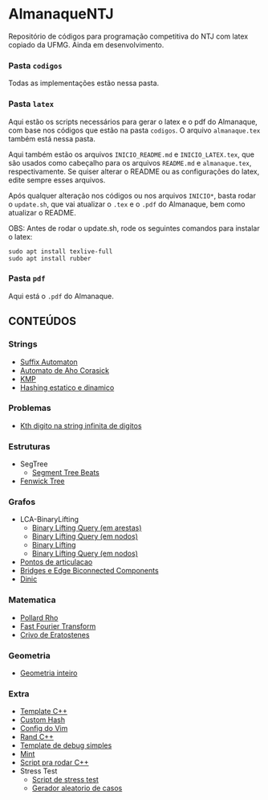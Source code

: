 # AlmanaqueNTJ

Repositório de códigos para programação competitiva do NTJ com latex copiado da UFMG.
Ainda em desenvolvimento.

### Pasta `codigos`

Todas as implementações estão nessa pasta.

### Pasta `latex`

Aqui estão os scripts necessários para gerar o latex e o pdf do Almanaque, com base nos códigos que estão na pasta `codigos`. O arquivo `almanaque.tex` também está nessa pasta.

Aqui também estão os arquivos `INICIO_README.md` e `INICIO_LATEX.tex`, que são usados como cabeçalho para os arquivos `README.md` e `almanaque.tex`, respectivamente. Se quiser alterar o README ou as configurações do latex, edite sempre esses arquivos.

Após qualquer alteração nos códigos ou nos arquivos `INICIO*`, basta rodar o `update.sh`, que vai atualizar o `.tex` e o `.pdf` do Almanaque, bem como atualizar o README.

OBS: Antes de rodar o update.sh, rode os seguintes comandos para instalar o latex:

```
sudo apt install texlive-full
sudo apt install rubber
```

### Pasta `pdf`

Aqui está o `.pdf` do Almanaque.

## CONTEÚDOS


### Strings

- [Suffix Automaton](https://github.com/enzo200325/AlmanaqueNTJ/blob/main/%63%6F%64%69%67%6F%73/%53%74%72%69%6E%67%73/%73%75%66%66%69%78%61%75%74%6F%6D%61%74%6F%6E.%63%70%70)
- [Automato de Aho Corasick](https://github.com/enzo200325/AlmanaqueNTJ/blob/main/%63%6F%64%69%67%6F%73/%53%74%72%69%6E%67%73/%61%68%6F%63%6F%72%61%73%69%63%6B.%63%70%70)
- [KMP](https://github.com/enzo200325/AlmanaqueNTJ/blob/main/%63%6F%64%69%67%6F%73/%53%74%72%69%6E%67%73/%6B%6D%70.%63%70%70)
- [Hashing estatico e dinamico](https://github.com/enzo200325/AlmanaqueNTJ/blob/main/%63%6F%64%69%67%6F%73/%53%74%72%69%6E%67%73/%68%61%73%68%69%6E%67.%63%70%70)

### Problemas

- [Kth digito na string infinita de digitos](https://github.com/enzo200325/AlmanaqueNTJ/blob/main/%63%6F%64%69%67%6F%73/%50%72%6F%62%6C%65%6D%61%73/%69%6E%66%69%6E%69%74%65%5F%64%69%67%69%74%5F%73%74%72%69%6E%67.%63%70%70)

### Estruturas

- SegTree
	- [Segment Tree Beats](https://github.com/enzo200325/AlmanaqueNTJ/blob/main/%63%6F%64%69%67%6F%73/%45%73%74%72%75%74%75%72%61%73/%53%65%67%54%72%65%65/%73%65%67%62%65%61%74%73.%63%70%70)
- [Fenwick Tree](https://github.com/enzo200325/AlmanaqueNTJ/blob/main/%63%6F%64%69%67%6F%73/%45%73%74%72%75%74%75%72%61%73/%66%65%6E%77%69%63%6B.%63%70%70)

### Grafos

- LCA-BinaryLifting
	- [Binary Lifting Query (em arestas)](https://github.com/enzo200325/AlmanaqueNTJ/blob/main/%63%6F%64%69%67%6F%73/%47%72%61%66%6F%73/%4C%43%41%2D%42%69%6E%61%72%79%4C%69%66%74%69%6E%67/%62%69%6E%61%72%79%5F%6C%69%66%74%69%6E%67%5F%71%75%65%72%79%5F%61%72%65%73%74%61.%63%70%70)
	- [Binary Lifting Query (em nodos)](https://github.com/enzo200325/AlmanaqueNTJ/blob/main/%63%6F%64%69%67%6F%73/%47%72%61%66%6F%73/%4C%43%41%2D%42%69%6E%61%72%79%4C%69%66%74%69%6E%67/%62%69%6E%61%72%79%5F%6C%69%66%74%69%6E%67%5F%71%75%65%72%79%5F%6E%6F%64%6F.%63%70%70)
	- [Binary Lifting](https://github.com/enzo200325/AlmanaqueNTJ/blob/main/%63%6F%64%69%67%6F%73/%47%72%61%66%6F%73/%4C%43%41%2D%42%69%6E%61%72%79%4C%69%66%74%69%6E%67/%62%69%6E%61%72%79%5F%6C%69%66%74%69%6E%67%5F%6C%63%61.%63%70%70)
	- [Binary Lifting Query (em nodos)](https://github.com/enzo200325/AlmanaqueNTJ/blob/main/%63%6F%64%69%67%6F%73/%47%72%61%66%6F%73/%4C%43%41%2D%42%69%6E%61%72%79%4C%69%66%74%69%6E%67/%62%69%6E%61%72%79%5F%6C%69%66%74%69%6E%67%5F%71%75%65%72%79%5F%6E%6F%64%6F%32.%63%70%70)
- [Pontos de articulacao](https://github.com/enzo200325/AlmanaqueNTJ/blob/main/%63%6F%64%69%67%6F%73/%47%72%61%66%6F%73/%70%6F%6E%74%6F%73%5F%64%65%5F%61%72%74%69%63%75%6C%61%63%61%6F.%63%70%70)
- [Bridges e Edge Biconnected Components](https://github.com/enzo200325/AlmanaqueNTJ/blob/main/%63%6F%64%69%67%6F%73/%47%72%61%66%6F%73/%62%72%69%64%67%65%73.%63%70%70)
- [Dinic](https://github.com/enzo200325/AlmanaqueNTJ/blob/main/%63%6F%64%69%67%6F%73/%47%72%61%66%6F%73/%64%69%6E%69%63.%63%70%70)

### Matematica

- [Pollard Rho](https://github.com/enzo200325/AlmanaqueNTJ/blob/main/%63%6F%64%69%67%6F%73/%4D%61%74%65%6D%61%74%69%63%61/%70%6F%6C%6C%61%72%64%72%68%6F.%63%70%70)
- [Fast Fourier Transform](https://github.com/enzo200325/AlmanaqueNTJ/blob/main/%63%6F%64%69%67%6F%73/%4D%61%74%65%6D%61%74%69%63%61/%66%66%74.%63%70%70)
- [Crivo de Eratostenes](https://github.com/enzo200325/AlmanaqueNTJ/blob/main/%63%6F%64%69%67%6F%73/%4D%61%74%65%6D%61%74%69%63%61/%73%69%65%76%65.%63%70%70)

### Geometria

- [Geometria inteiro](https://github.com/enzo200325/AlmanaqueNTJ/blob/main/%63%6F%64%69%67%6F%73/%47%65%6F%6D%65%74%72%69%61/%67%65%6F%6D%65%74%72%69%61%49%6E%74.%63%70%70)

### Extra

- [Template C++](https://github.com/enzo200325/AlmanaqueNTJ/blob/main/%63%6F%64%69%67%6F%73/%45%78%74%72%61/%74%65%6D%70%6C%61%74%65.%63%70%70)
- [Custom Hash](https://github.com/enzo200325/AlmanaqueNTJ/blob/main/%63%6F%64%69%67%6F%73/%45%78%74%72%61/%63%75%73%74%6F%6D%5F%68%61%73%68.%63%70%70)
- [Config do Vim](https://github.com/enzo200325/AlmanaqueNTJ/blob/main/%63%6F%64%69%67%6F%73/%45%78%74%72%61/%76%69%6D%72%63)
- [Rand C++](https://github.com/enzo200325/AlmanaqueNTJ/blob/main/%63%6F%64%69%67%6F%73/%45%78%74%72%61/%72%61%6E%64.%63%70%70)
- [Template de debug simples](https://github.com/enzo200325/AlmanaqueNTJ/blob/main/%63%6F%64%69%67%6F%73/%45%78%74%72%61/%64%65%62%75%67.%63%70%70)
- [Mint](https://github.com/enzo200325/AlmanaqueNTJ/blob/main/%63%6F%64%69%67%6F%73/%45%78%74%72%61/%6D%69%6E%74.%63%70%70)
- [Script pra rodar C++](https://github.com/enzo200325/AlmanaqueNTJ/blob/main/%63%6F%64%69%67%6F%73/%45%78%74%72%61/%72%75%6E)
- Stress Test
	- [Script de stress test](https://github.com/enzo200325/AlmanaqueNTJ/blob/main/%63%6F%64%69%67%6F%73/%45%78%74%72%61/%53%74%72%65%73%73%20%54%65%73%74/%73%74%72%65%73%73.%73%68)
	- [Gerador aleatorio de casos](https://github.com/enzo200325/AlmanaqueNTJ/blob/main/%63%6F%64%69%67%6F%73/%45%78%74%72%61/%53%74%72%65%73%73%20%54%65%73%74/%67%65%6E.%63%70%70)
